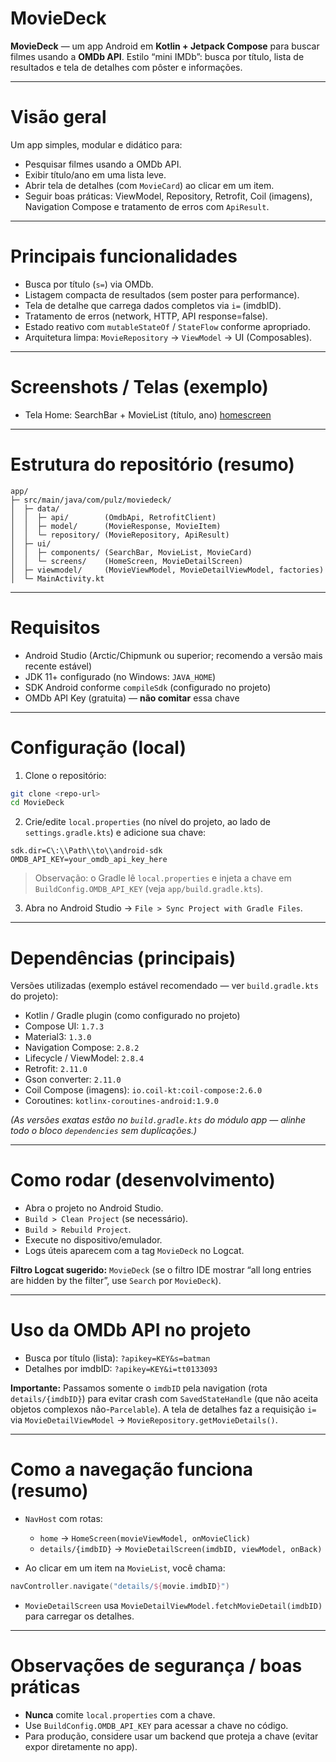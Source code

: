 # MovieDeck

**MovieDeck** — um app Android em **Kotlin + Jetpack Compose** para buscar filmes usando a **OMDb API**.
Estilo “mini IMDb”: busca por título, lista de resultados e tela de detalhes com pôster e informações.

---

# Visão geral

Um app simples, modular e didático para:

* Pesquisar filmes usando a OMDb API.
* Exibir título/ano em uma lista leve.
* Abrir tela de detalhes (com `MovieCard`) ao clicar em um item.
* Seguir boas práticas: ViewModel, Repository, Retrofit, Coil (imagens), Navigation Compose e tratamento de erros com `ApiResult`.

---

# Principais funcionalidades

* Busca por título (`s=`) via OMDb.
* Listagem compacta de resultados (sem poster para performance).
* Tela de detalhe que carrega dados completos via `i=` (imdbID).
* Tratamento de erros (network, HTTP, API response=false).
* Estado reativo com `mutableStateOf` / `StateFlow` conforme apropriado.
* Arquitetura limpa: `MovieRepository` → `ViewModel` → UI (Composables).

---

# Screenshots / Telas (exemplo)

* Tela Home: SearchBar + MovieList (título, ano)
[homescreen]()

---

# Estrutura do repositório (resumo)

```
app/
├─ src/main/java/com/pulz/moviedeck/
│  ├─ data/
│  │  ├─ api/        (OmdbApi, RetrofitClient)
│  │  ├─ model/      (MovieResponse, MovieItem)
│  │  └─ repository/ (MovieRepository, ApiResult)
│  ├─ ui/
│  │  ├─ components/ (SearchBar, MovieList, MovieCard)
│  │  └─ screens/    (HomeScreen, MovieDetailScreen)
│  ├─ viewmodel/     (MovieViewModel, MovieDetailViewModel, factories)
│  └─ MainActivity.kt
```

---

# Requisitos

* Android Studio (Arctic/Chipmunk ou superior; recomendo a versão mais recente estável)
* JDK 11+ configurado (no Windows: `JAVA_HOME`)
* SDK Android conforme `compileSdk` (configurado no projeto)
* OMDb API Key (gratuita) — **não comitar** essa chave

---

# Configuração (local)

1. Clone o repositório:

```bash
git clone <repo-url>
cd MovieDeck
```

2. Crie/edite `local.properties` (no nível do projeto, ao lado de `settings.gradle.kts`) e adicione sua chave:

```
sdk.dir=C\:\\Path\\to\\android-sdk
OMDB_API_KEY=your_omdb_api_key_here
```

> Observação: o Gradle lê `local.properties` e injeta a chave em `BuildConfig.OMDB_API_KEY` (veja `app/build.gradle.kts`).

3. Abra no Android Studio → `File > Sync Project with Gradle Files`.

---

# Dependências (principais)

Versões utilizadas (exemplo estável recomendado — ver `build.gradle.kts` do projeto):

* Kotlin / Gradle plugin (como configurado no projeto)
* Compose UI: `1.7.3`
* Material3: `1.3.0`
* Navigation Compose: `2.8.2`
* Lifecycle / ViewModel: `2.8.4`
* Retrofit: `2.11.0`
* Gson converter: `2.11.0`
* Coil Compose (imagens): `io.coil-kt:coil-compose:2.6.0`
* Coroutines: `kotlinx-coroutines-android:1.9.0`

*(As versões exatas estão no `build.gradle.kts` do módulo app — alinhe todo o bloco `dependencies` sem duplicações.)*

---

# Como rodar (desenvolvimento)

* Abra o projeto no Android Studio.
* `Build > Clean Project` (se necessário).
* `Build > Rebuild Project`.
* Execute no dispositivo/emulador.
* Logs úteis aparecem com a tag `MovieDeck` no Logcat.

**Filtro Logcat sugerido:** `MovieDeck` (se o filtro IDE mostrar “all long entries are hidden by the filter”, use `Search` por `MovieDeck`).

---

# Uso da OMDb API no projeto

* Busca por título (lista): `?apikey=KEY&s=batman`
* Detalhes por imdbID: `?apikey=KEY&i=tt0133093`

**Importante:** Passamos somente o `imdbID` pela navigation (rota `details/{imdbID}`) para evitar crash com `SavedStateHandle` (que não aceita objetos complexos não-`Parcelable`). A tela de detalhes faz a requisição `i=` via `MovieDetailViewModel` -> `MovieRepository.getMovieDetails()`.

---

# Como a navegação funciona (resumo)

* `NavHost` com rotas:

  * `home` → `HomeScreen(movieViewModel, onMovieClick)`
  * `details/{imdbID}` → `MovieDetailScreen(imdbID, viewModel, onBack)`

* Ao clicar em um item na `MovieList`, você chama:

```kotlin
navController.navigate("details/${movie.imdbID}")
```

* `MovieDetailScreen` usa `MovieDetailViewModel.fetchMovieDetail(imdbID)` para carregar os detalhes.

---

# Observações de segurança / boas práticas

* **Nunca** comite `local.properties` com a chave.
* Use `BuildConfig.OMDB_API_KEY` para acessar a chave no código.
* Para produção, considere usar um backend que proteja a chave (evitar expor diretamente no app).
